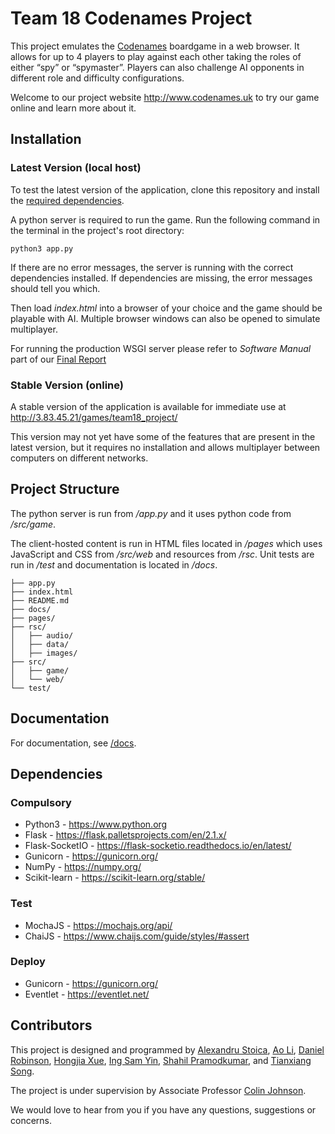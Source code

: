 # Team 18 Codenames Project
This project emulates the [Codenames](https://en.wikipedia.org/wiki/Codenames_(board_game)) boardgame in a web browser. It allows for up to 4 players to play against each other taking the roles of either “spy” or “spymaster”. Players can also challenge AI opponents in different role and difficulty configurations.

Welcome to our project website http://www.codenames.uk to try our game online and learn more about it.

## Installation
### Latest Version (local host)
To test the latest version of the application, clone this repository and install the [required dependencies](#dependencies).

A python server is required to run the game. Run the following command in the terminal in the project's root directory:
``` 
python3 app.py
```
If there are no error messages, the server is running with the correct dependencies installed. If dependencies are missing, the error messages should tell you which.

Then load _index.html_ into a browser of your choice and the game should be playable with AI. Multiple browser windows can also be opened to simulate multiplayer.

For running the production WSGI server please refer to _Software Manual_ part of our [Final Report](/docs/)

### Stable Version (online)
A stable version of the application is available for immediate use at http://3.83.45.21/games/team18_project/

This version may not yet have some of the features that are present in the latest version, but it requires no installation and allows multiplayer between computers on different networks.

## Project Structure
The python server is run from _/app.py_ and it uses python code from _/src/game_.

The client-hosted content is run in HTML files located in _/pages_ which uses JavaScript and CSS from _/src/web_ and resources from _/rsc_.
Unit tests are run in _/test_ and documentation is located in _/docs_.
```
├── app.py
├── index.html
├── README.md
├── docs/ 
├── pages/
├── rsc/
│   ├── audio/
│   ├── data/
│   ├── images/
├── src/
│   ├── game/
│   └── web/
└── test/
```

## Documentation
For documentation, see [/docs](/docs/).

## Dependencies
### Compulsory
-   Python3 - https://www.python.org
-	Flask - https://flask.palletsprojects.com/en/2.1.x/
-	Flask-SocketIO - https://flask-socketio.readthedocs.io/en/latest/
-	Gunicorn - https://gunicorn.org/
-	NumPy - https://numpy.org/
-	Scikit-learn - https://scikit-learn.org/stable/
### Test
-	MochaJS - https://mochajs.org/api/
-	ChaiJS - https://www.chaijs.com/guide/styles/#assert
### Deploy
-	Gunicorn - https://gunicorn.org/
-	Eventlet - https://eventlet.net/

## Contributors
This project is designed and programmed by [Alexandru Stoica](https://projects.cs.nott.ac.uk/psyas13), [Ao Li](https://projects.cs.nott.ac.uk/scyal3), [Daniel Robinson](https://projects.cs.nott.ac.uk/psydr2), [Hongjia Xue](https://projects.cs.nott.ac.uk/scyhx5), [Ing Sam Yin](https://projects.cs.nott.ac.uk/hfysi2), [Shahil Pramodkumar](https://projects.cs.nott.ac.uk/psysp7), and [Tianxiang Song](https://projects.cs.nott.ac.uk/scyts1).

The project is under supervision by Associate Professor [Colin Johnson](https://www.nottingham.ac.uk/computerscience/people/colin.johnson).

We would love to hear from you if you have any questions, suggestions or concerns.